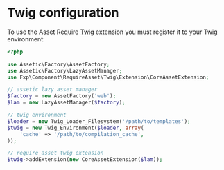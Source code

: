 Twig configuration
==================

To use the Asset Require [Twig](http://twig.sensiolabs.org/) extension you must
register it to your Twig environment:

```php
<?php

use Assetic\Factory\AssetFactory;
use Assetic\Factory\LazyAssetManager;
use Fxp\Component\RequireAsset\Twig\Extension\CoreAssetExtension;

// assetic lazy asset manager
$factory = new AssetFactory('web');
$lam = new LazyAssetManager($factory);

// twig environment
$loader = new Twig_Loader_Filesystem('/path/to/templates');
$twig = new Twig_Environment($loader, array(
    'cache' => '/path/to/compilation_cache',
));

// require asset twig extension
$twig->addExtension(new CoreAssetExtension($lam));
```
